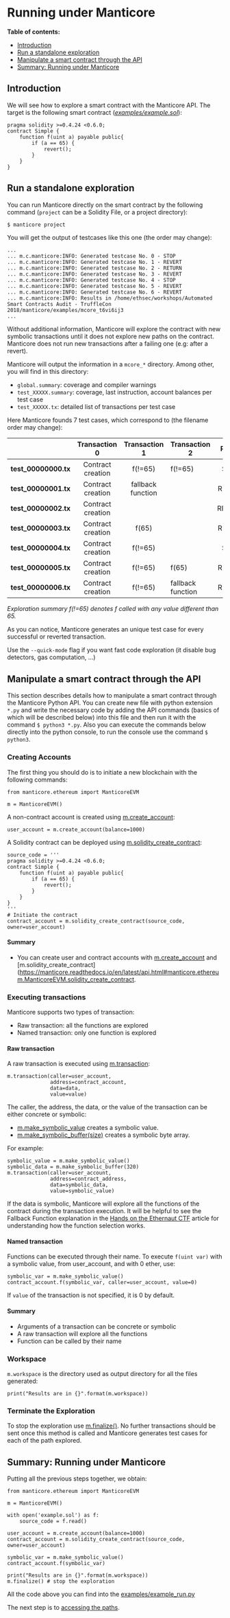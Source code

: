# Running under Manticore

**Table of contents:**

- [Introduction](#introduction)
- [Run a standalone exploration](#run-a-standalone-exploration)
- [Manipulate a smart contract through the API](#manipulate-a-smart-contract-through-the-api)
- [Summary: Running under Manticore](#summary-running-under-manticore)


## Introduction

We will see how to explore a smart contract with the Manticore API. The target is the following smart contract (*[examples/example.sol](./examples/example.sol)*):

```Solidity
pragma solidity >=0.4.24 <0.6.0;
contract Simple {
    function f(uint a) payable public{
        if (a == 65) {
            revert();
        }
    }
}
```

## Run a standalone exploration

You can run Manticore directly on the smart contract by the following command (`project` can be a Solidity File, or a project directory):

```bash
$ manticore project
```


You will get the output of testcases like this one (the order may change):

```
...
... m.c.manticore:INFO: Generated testcase No. 0 - STOP
... m.c.manticore:INFO: Generated testcase No. 1 - REVERT
... m.c.manticore:INFO: Generated testcase No. 2 - RETURN
... m.c.manticore:INFO: Generated testcase No. 3 - REVERT
... m.c.manticore:INFO: Generated testcase No. 4 - STOP
... m.c.manticore:INFO: Generated testcase No. 5 - REVERT
... m.c.manticore:INFO: Generated testcase No. 6 - REVERT
... m.c.manticore:INFO: Results in /home/ethsec/workshops/Automated Smart Contracts Audit - TruffleCon 2018/manticore/examples/mcore_t6vi6ij3
...
```

Without additional information, Manticore will explore the contract with new symbolic
transactions until it does not explore new paths on the contract. Manticore does not run new transactions after a failing one (e.g: after a revert).

Manticore will output the information in a `mcore_*` directory. Among other, you will find in this directory:

 - `global.summary`: coverage and compiler warnings
 - `test_XXXXX.summary`: coverage, last instruction, account balances per test case
 - `test_XXXXX.tx`: detailed list of transactions per test case

Here Manticore founds 7 test cases, which correspond to (the filename order may change):

|                  |    Transaction 0   |   Transaction 1   |  Transaction 2    | Result |
|:----------------:|:------------------:|:-----------------:|-------------------|:------:|
| **test_00000000.tx** | Contract  creation | f(!=65)           |  f(!=65)          | STOP |
| **test_00000001.tx** | Contract  creation | fallback function             |                   | REVERT |
| **test_00000002.tx** | Contract  creation |                   |                   | RETURN |
| **test_00000003.tx** | Contract  creation | f(65)             |                   | REVERT   |
| **test_00000004.tx** | Contract  creation | f(!=65)           |                   | STOP |
| **test_00000005.tx** | Contract  creation | f(!=65)           | f(65)             | REVERT   |
| **test_00000006.tx** | Contract  creation | f(!=65)           | fallback function             | REVERT   |

_Exploration summary f(!=65) denotes f called with any value different than 65._

As you can notice, Manticore generates an unique test case for every successful or reverted transaction.

Use the `--quick-mode` flag if you want fast code exploration (it disable bug detectors, gas computation, ...)


## Manipulate a smart contract through the API

This section describes details how to manipulate a smart contract through the Manticore Python API. You can create new file with python extension ```*.py``` and write the necessary code by adding the API commands (basics of which will be described below) into this file and then run it with the command ```$ python3 *.py```. Also you can execute the commands below directly into the python console, to run the console use the command ```$ python3```.

### Creating Accounts

The first thing you should do is to initiate a new blockchain with the following commands:

```python3
from manticore.ethereum import ManticoreEVM

m = ManticoreEVM()
```

A non-contract account is created using [m.create_account](https://manticore.readthedocs.io/en/latest/api.html#manticore.ethereum.ManticoreEVM.create_account):

```python3
user_account = m.create_account(balance=1000)
```

A Solidity contract can be deployed using [m.solidity_create_contract](https://manticore.readthedocs.io/en/latest/api.html#manticore.ethereum.ManticoreEVM.solidity_create_contract):

```python3
source_code = '''
pragma solidity >=0.4.24 <0.6.0;
contract Simple {
    function f(uint a) payable public{
        if (a == 65) {
            revert();
        }
    }
}
'''
# Initiate the contract
contract_account = m.solidity_create_contract(source_code, owner=user_account)
```

#### Summary

- You can create user and contract accounts with [m.create_account](https://manticore.readthedocs.io/en/latest/api.html#manticore.ethereum.ManticoreEVM.create_account) and [m.solidity_create_contract](https://manticore.readthedocs.io/en/latest/api.html#manticore.ethereum.ManticoreEVM.solidity_create_contract.

### Executing transactions

Manticore supports two types of transaction:

- Raw transaction: all the functions are explored
- Named transaction: only one function is explored

#### Raw transaction

A raw transaction is executed using [m.transaction](https://manticore.readthedocs.io/en/latest/api.html#manticore.ethereum.ManticoreEVM.transaction):

```python3
m.transaction(caller=user_account,
              address=contract_account,
              data=data,
              value=value)
```

The caller, the address, the data, or the value of the transaction can be either concrete or symbolic:

- [m.make_symbolic_value](https://manticore.readthedocs.io/en/latest/api.html#manticore.ethereum.ManticoreEVM.make_symbolic_value) creates a symbolic value.
- [m.make_symbolic_buffer(size)](https://manticore.readthedocs.io/en/latest/api.html#manticore.ethereum.ManticoreEVM.make_symbolic_buffer) creates a symbolic byte array.

For example:

```python3
symbolic_value = m.make_symbolic_value()
symbolic_data = m.make_symbolic_buffer(320)
m.transaction(caller=user_account,
              address=contract_address,
              data=symbolic_data,
              value=symbolic_value)
```

If the data is symbolic, Manticore will explore all the functions of the contract during the transaction execution. It will be helpful to see the Fallback Function explanation in the [Hands on the Ethernaut CTF](https://blog.trailofbits.com/2017/11/06/hands-on-the-ethernaut-ctf/) article for understanding how the function selection works.

#### Named transaction

Functions can be executed through their name.
To execute `f(uint var)` with a symbolic value, from user_account, and with 0 ether, use:

```python3
symbolic_var = m.make_symbolic_value()
contract_account.f(symbolic_var, caller=user_account, value=0)
```

If `value` of the transaction is not specified, it is 0 by default.

#### Summary

- Arguments of a transaction can be concrete or symbolic
- A raw transaction will explore all the functions
- Function can be called by their name


### Workspace

`m.workspace` is the directory used as output directory for all the files generated:

```python3
print("Results are in {}".format(m.workspace))
```

### Terminate the Exploration

To stop the exploration use [m.finalize()](https://manticore.readthedocs.io/en/latest/api.html#manticore.ethereum.ManticoreEVM.finalize). No further transactions should be sent once this method is called and Manticore generates test cases for each of the path explored.

## Summary: Running under Manticore

Putting all the previous steps together, we obtain:

```python3
from manticore.ethereum import ManticoreEVM

m = ManticoreEVM()

with open('example.sol') as f:
    source_code = f.read()

user_account = m.create_account(balance=1000)
contract_account = m.solidity_create_contract(source_code, owner=user_account)

symbolic_var = m.make_symbolic_value()
contract_account.f(symbolic_var)

print("Results are in {}".format(m.workspace))
m.finalize() # stop the exploration
```

All the code above you can find into the [examples/example_run.py](./examples/example_run.py)

The next step is to [accessing the paths](./getting-throwing-paths.md).
